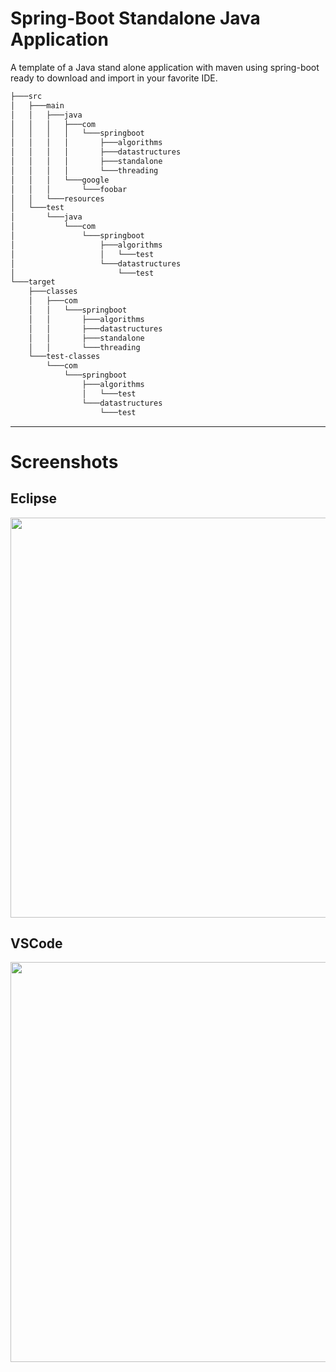 # Spring-Boot Standalone Java Application

A template of a Java stand alone application with maven using spring-boot ready to download and import in your favorite IDE.

``` bash
├───src
│   ├───main
│   │   ├───java
│   │   │   ├───com
│   │   │   │   └───springboot
│   │   │   │       ├───algorithms
│   │   │   │       ├───datastructures
│   │   │   │       ├───standalone
│   │   │   │       └───threading
│   │   │   └───google
│   │   │       └───foobar
│   │   └───resources
│   └───test
│       └───java
│           └───com
│               └───springboot
│                   ├───algorithms
│                   │   └───test
│                   └───datastructures
│                       └───test
└───target
    ├───classes
    │   ├───com
    │   │   └───springboot
    │   │       ├───algorithms
    │   │       ├───datastructures
    │   │       ├───standalone
    │   │       └───threading
    └───test-classes
        └───com
            └───springboot
                ├───algorithms
                │   └───test
                └───datastructures
                    └───test
```

<hr class="dashed"/>

# Screenshots

## Eclipse
<p align="center">
    <img src="https://githubprojectsfiles.s3.us-west-1.amazonaws.com/java_springboot_eclipse.png"
         style="objectt-fit:scale-down;
                width:1100px;
                height:640px">
</p>

## VSCode

<p align="center">
    <img src="https://githubprojectsfiles.s3.us-west-1.amazonaws.com/java_springboot_vscode.png"
         style="objectt-fit:scale-down;
                width:1100px;
                height:640px">
</p>

